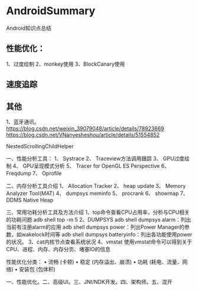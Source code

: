 # AndroidSummary
Android知识点总结

## 性能优化：
   1、过度绘制
   2、monkey使用
   3、BlockCanary使用
## 速度追踪
   
## 其他
   1、蓝牙通讯。
   https://blog.csdn.net/weixin_39079048/article/details/78923669
   https://blog.csdn.net/VNanyesheshou/article/details/51554852

NestedScrollingChildHelper



一、性能分析工具：
1、	Systrace
2、	Traceview方法调用跟踪
3、	GPU过度绘制
4、	GPU呈现模式分析
5、	Tracer for OpenGL ES Perspective
6、	Freqdump
7、	Oprofile

二、内存分析工具介绍
1、	Allocation Tracker
2、	heap update
3、	Memory Analyzer Tool(MAT)
4、	dumpsys meminfo
5、	procrank
6、	showmap
7、	DDMS Native Heap

三、常用功耗分析工具及方法介绍
1、top命令查看CPU占用率，分析与CPU相关的功耗问题
adb shell top -m 5
2、DUMPSYS 
adb shell  dumpsys alarm：列出当前有注册alarm的应用
adb shell  dumpsys power：列出Power Manager的参数，如wakelock时间等
adb shell  dumpsys batteryinfo：列出各功能使用power的状况。
3、cat内核节点查看系统状况
4、vmstat
使用vmstat命令可以得到关于CPU、进程、内存、内存分页、堵塞IO的信息

性能优化分类：
•	流畅 (卡顿)
•	稳定 (内存溢出、崩溃)
•	功耗	(耗电、流量、网络)
•	安装包 (包体积) 



一、性能优化。二、高级UI。三、JNI/NDK开发。四、架构师。五、混开
